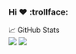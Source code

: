 ### Hi :heart: :trollface:

📈 GitHub Stats
<br/>
<img src="https://github-readme-stats.vercel.app/api?username=cupyusuf&count_private=true&theme=vue-dark">
<img src="https://github-readme-stats.vercel.app/api/top-langs/?username=cupyusuf&theme=vue-dark">
<br/>
